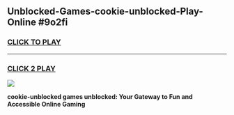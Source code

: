 
## Unblocked-Games-cookie-unblocked-Play-Online #9o2fi
<h3>
<a href="https://news.freeplayer.one?title=cookie-unblocked&ref=3">CLICK TO PLAY</a></h3>
<hr>

<h3>
<a href="https://news.freeplayer.one?title=cookie-unblocked&ref=3">CLICK 2 PLAY</a>
  
</h3>

<a href="https://news.freeplayer.one?title=cookie-unblocked&ref=3"><img src="https://clearcache.store/games.png"></a>


**cookie-unblocked games unblocked: Your Gateway to Fun and Accessible Online Gaming**
